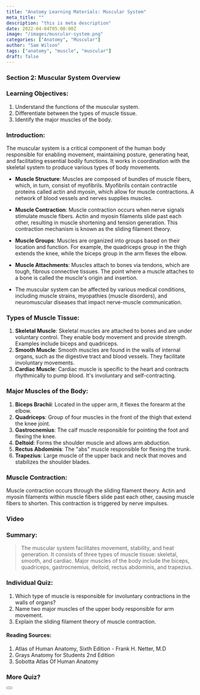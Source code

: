 ```yaml
---
title: "Anatomy Learning Materials: Muscular System"
meta_title: ""
description: "this is meta description"
date: 2022-04-04T05:00:00Z
image: "/images/muscular-system.png"
categories: ["Anatomy", "Muscular"]
author: "Sam Wilson"
tags: ["anatomy", "muscle", "muscular"]
draft: false
---
```


### Section 2: Muscular System Overview

### Learning Objectives:

1. Understand the functions of the muscular system.
2. Differentiate between the types of muscle tissue.
3. Identify the major muscles of the body.

### Introduction:
The muscular system is a critical component of the human body responsible for enabling movement, maintaining posture, generating heat, and facilitating essential bodily functions. It works in coordination with the skeletal system to produce various types of body movements.

- **Muscle Structure**: Muscles are composed of bundles of muscle fibers, which, in turn, consist of myofibrils. Myofibrils contain contractile proteins called actin and myosin, which allow for muscle contractions. A network of blood vessels and nerves supplies muscles.

- **Muscle Contraction**: Muscle contraction occurs when nerve signals stimulate muscle fibers. Actin and myosin filaments slide past each other, resulting in muscle shortening and tension generation. This contraction mechanism is known as the sliding filament theory.

- **Muscle Groups**: Muscles are organized into groups based on their location and function. For example, the quadriceps group in the thigh extends the knee, while the biceps group in the arm flexes the elbow.

- **Muscle Attachments**: Muscles attach to bones via tendons, which are tough, fibrous connective tissues. The point where a muscle attaches to a bone is called the muscle's origin and insertion.

- The muscular system can be affected by various medical conditions, including muscle strains, myopathies (muscle disorders), and neuromuscular diseases that impact nerve-muscle communication.

### Types of Muscle Tissue:

1. **Skeletal Muscle**: Skeletal muscles are attached to bones and are under voluntary control. They enable body movement and provide strength. Examples include biceps and quadriceps.
2. **Smooth Muscle**: Smooth muscles are found in the walls of internal organs, such as the digestive tract and blood vessels. They facilitate involuntary movements.
3. **Cardiac Muscle**: Cardiac muscle is specific to the heart and contracts rhythmically to pump blood. It's involuntary and self-contracting.

### Major Muscles of the Body:

1. **Biceps Brachii**: Located in the upper arm, it flexes the forearm at the elbow.
2. **Quadriceps**: Group of four muscles in the front of the thigh that extend the knee joint.
3. **Gastrocnemius**: The calf muscle responsible for pointing the foot and flexing the knee.
4. **Deltoid**: Forms the shoulder muscle and allows arm abduction.
5. **Rectus Abdominis**: The "abs" muscle responsible for flexing the trunk.
6. **Trapezius**: Large muscle of the upper back and neck that moves and stabilizes the shoulder blades.

### Muscle Contraction:
Muscle contraction occurs through the sliding filament theory. Actin and myosin filaments within muscle fibers slide past each other, causing muscle fibers to shorten. This contraction is triggered by nerve impulses.

### Video

<Youtube id="Ktv-CaOt6UQ" title="Play:Youtube"/>

### Summary:
>The muscular system facilitates movement, stability, and heat generation. It consists of three types of muscle tissue: skeletal, smooth, and cardiac. Major muscles of the body include the biceps, quadriceps, gastrocnemius, deltoid, rectus abdominis, and trapezius.

### Individual Quiz:

1. Which type of muscle is responsible for involuntary contractions in the walls of organs?
2. Name two major muscles of the upper body responsible for arm movement.
3. Explain the sliding filament theory of muscle contraction.

#### Reading Sources:
1. Atlas of Human Anatomy, Sixth Edition - Frank H. Netter, M.D
2. Grays Anatomy for Students 2nd Edition
3. Sobotta Atlas Of Human Anatomy

### More Quiz?

<Button label="Let's Go" link="/quiz" style="solid"/>